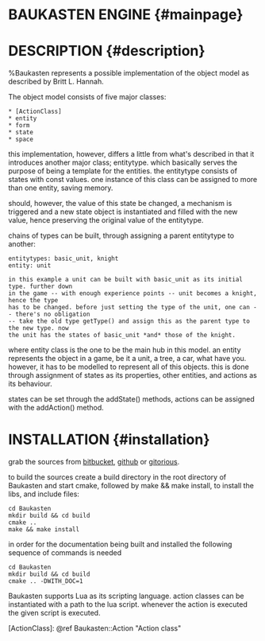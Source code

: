 BAUKASTEN ENGINE	{#mainpage}
================

DESCRIPTION			{#description}
===========
%Baukasten represents a possible implementation of the object model as described by Britt L. Hannah.

The object model consists of five major classes:

	* [ActionClass]
	* entity
	* form
	* state
	* space

this implementation, however, differs a little from what's described in that it introduces another
major class; entitytype. which basically serves the purpose of being a template for the entities. the
entitytype consists of states with const values. one instance of this class can be assigned to more
than one entity, saving memory.

should, however, the value of this state be changed, a mechanism is triggered and a new state object
is instantiated and filled with the new value, hence preserving the original value of the entitytype.

chains of types can be built, through assigning a parent entitytype to another:

	entitytypes: basic_unit, knight
	entity: unit

	in this example a unit can be built with basic_unit as its initial type. further down
	in the game -- with enough experience points -- unit becomes a knight, hence the type
	has to be changed. before just setting the type of the unit, one can -- there's no obligation
	-- take the old type getType() and assign this as the parent type to the new type. now
	the unit has the states of basic_unit *and* those of the knight.

where entity class is the one to be the main hub in this model. an entity represents the object in a game,
be it a unit, a tree, a car, what have you. however, it has to be modelled to represent all of this objects.
this is done through assignment of states as its properties, other entities, and actions as its behaviour.

states can be set through the addState() methods, actions can be assigned with the addAction() method.

INSTALLATION		{#installation}
============

grab the sources from [bitbucket], [github] or [gitorious].

to build the sources create a build directory in the root directory of Baukasten and start cmake, followed
by make && make install, to install the libs, and include files:

	cd Baukasten
	mkdir build && cd build
	cmake ..
	make && make install

in order for the documentation being built and installed the following sequence of commands is needed

	cd Baukasten
	mkdir build && cd build
	cmake .. -DWITH_DOC=1

Baukasten supports Lua as its scripting language. action classes can be instantiated with a path to the
lua script. whenever the action is executed the given script is executed.

[bitbucket]: https://bitbucket.org/noobsaibot/baukasten "Bitbucket Repository"
[github]: https://github.com/NoobSaibot/Baukasten "Github Repository"
[gitorious]: https://gitorious.org/codingninja/baukasten "Gitorious Repository"
[ActionClass]: @ref Baukasten::Action "Action class"
